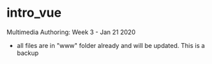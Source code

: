 # intro_vue
Multimedia Authoring: Week 3 - Jan 21 2020

- all files are in "www" folder already and will be updated. This is a backup
